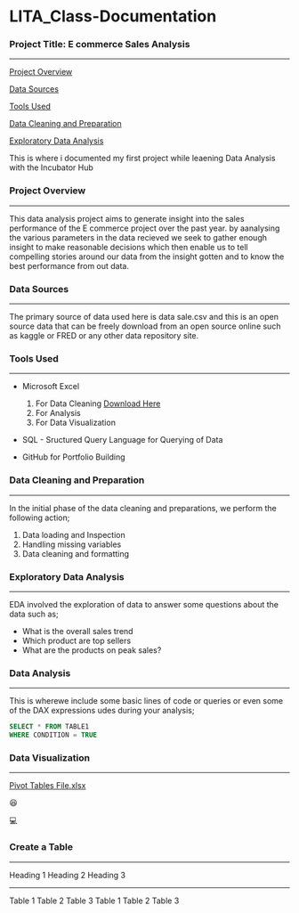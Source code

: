 # LITA_Class-Documentation

### Project Title: E commerce Sales Analysis
---

[Project Overview](#project-overview)

[Data Sources](#data-sources)

[Tools Used](#tool-used)

[Data Cleaning and Preparation](#data-cleaning-and-preparation)

[Exploratory Data Analysis](#exploratory-data-analysis)

This is where i documented my first project while leaening Data Analysis with the Incubator Hub


### Project Overview
---
This data analysis project aims to generate insight into the sales performance of the E commerce 
project over the past year. by aanalysing the various parameters in the data recieved we seek to 
gather enough insight to make reasonable decisions which then enable us to tell compelling stories 
around our data from the insight gotten and to know the best performance from out data.


### Data Sources
---
The primary source of data used here is data sale.csv and this is an open source data 
that can be freely download from an open source online such as kaggle or FRED or any other data repository site.

### Tools Used
---
- Microsoft Excel 
    1. For Data Cleaning [Download Here](https://www.microft.com)
    2. For Analysis
    3. For Data Visualization

- SQL - Sructured Query Language for Querying of Data
- GitHub for Portfolio Building

### Data Cleaning and Preparation
---
In the initial phase of the data cleaning and preparations, we perform the following action;
1. Data loading and Inspection
2. Handling missing variables
3. Data cleaning and formatting

### Exploratory Data Analysis
---
EDA involved the exploration of data to answer some questions about the data such as;
- What is the overall sales trend
- Which product are top sellers
- What are the products on peak sales?

### Data Analysis
---
This is wherewe include some basic lines of code or queries or even some of the DAX
expressions udes during your analysis;

```SQL
SELECT * FROM TABLE1
WHERE CONDITION = TRUE
```

### Data Visualization
---
[Pivot Tables File.xlsx](https://github.com/user-attachments/files/17250926/Pivot.Tables.File.xlsx)


😆

💻

### Create a Table
---
Heading 1   Heading 2   Heading 3
---------   ---------   ---------
Table 1   Table 2   Table 3
Table 1    Table 2    Table 3
